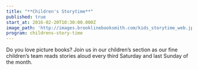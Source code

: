 ```yaml
---
title: "**Children's Storytime**"
published: true
start_at: 2016-02-20T10:30:00.000Z
image_path: 'http://images.brooklinebooksmith.com/kids_storytime_web.jpg'
program: childrens-story-time
---
```

Do you love picture books? Join us in our children’s section as our fine children’s team reads stories aloud every third Saturday and last Sunday of the month.